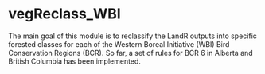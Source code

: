 # vegReclass_WBI
The main goal of this module is to reclassify the LandR outputs into specific forested classes for each of the Western Boreal Initiative (WBI) 
Bird Conservation Regions (BCR).
So far, a set of rules for BCR 6 in Alberta and British Columbia has been implemented. 

